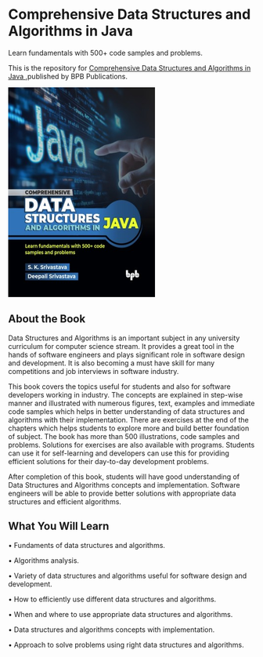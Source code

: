 # Comprehensive Data Structures and Algorithms in Java

Learn fundamentals with 500+ code samples and problems.

This is the repository for [Comprehensive Data Structures and Algorithms in Java
](https://bpbonline.com/products/comprehensive-data-structures-and-algorithms-in-java?variant=44765251403976),published by BPB Publications.

<img src="9789365891089.jpg">

## About the Book
Data Structures and Algorithms is an important subject in any university curriculum for computer science stream. It provides a great tool in the hands of software engineers and plays significant role in software design and development. It is also becoming a must have skill for many competitions and job interviews in software industry.

This book covers the topics useful for students and also for software developers working in industry. The concepts are explained in step-wise manner and illustrated with numerous figures, text, examples and immediate code samples which helps in better understanding of data structures and algorithms with their implementation. There are exercises at the end of the chapters which helps students to explore more and build better foundation of subject. The book has more than 500 illustrations, code samples and problems. Solutions for exercises are also available with programs. Students can use it for self-learning and developers can use this for providing efficient solutions for their day-to-day development problems.

After completion of this book, students will have good understanding of Data Structures and Algorithms concepts and implementation. Software engineers will be able to provide better solutions with appropriate data structures and efficient algorithms.

## What You Will Learn
• Fundaments of data structures and algorithms.

• Algorithms analysis.

• Variety of data structures and algorithms useful for software design and development.

• How to efficiently use different data structures and algorithms.

• When and where to use appropriate data structures and algorithms.

• Data structures and algorithms concepts with implementation.

• Approach to solve problems using right data structures and algorithms.
